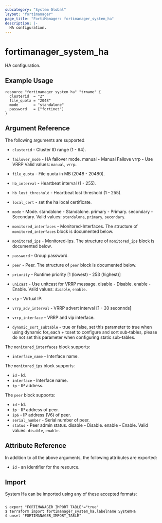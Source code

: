 ```yaml
---
subcategory: "System Global"
layout: "fortimanager"
page_title: "FortiManager: fortimanager_system_ha"
description: |-
  HA configuration.
---
```


# fortimanager_system_ha
HA configuration.

## Example Usage

```hcl
resource "fortimanager_system_ha" "trname" {
  clusterid  = "2"
  file_quota = "2048"
  mode       = "standalone"
  password   = ["fortinet"]
}
```

## Argument Reference


The following arguments are supported:


* `clusterid` - Cluster ID range (1 - 64).
* `failover_mode` - HA failover mode. manual - Manual Failove vrrp - Use VRRP Valid values: `manual`, `vrrp`.

* `file_quota` - File quota in MB (2048 - 20480).
* `hb_interval` - Heartbeat interval (1 - 255).
* `hb_lost_threshold` - Heartbeat lost threshold (1 - 255).
* `local_cert` - set the ha local certificate.
* `mode` - Mode. standalone - Standalone. primary - Primary. secondary - Secondary. Valid values: `standalone`, `primary`, `secondary`.

* `monitored_interfaces` - Monitored-Interfaces. The structure of `monitored_interfaces` block is documented below.
* `monitored_ips` - Monitored-Ips. The structure of `monitored_ips` block is documented below.
* `password` - Group password.
* `peer` - Peer. The structure of `peer` block is documented below.
* `priority` - Runtime priority [1 (lowest) - 253 (highest)]
* `unicast` - Use unitcast for VRRP message. disable - Disable. enable - Enable. Valid values: `disable`, `enable`.

* `vip` - Virtual IP.
* `vrrp_adv_interval` - VRRP advert interval [1 - 30 seconnds]
* `vrrp_interface` - VRRP and vip interface.
* `dynamic_sort_subtable` - true or false, set this parameter to true when using dynamic for_each + toset to configure and sort sub-tables, please do not set this parameter when configuring static sub-tables.

The `monitored_interfaces` block supports:

* `interface_name` - Interface name.

The `monitored_ips` block supports:

* `id` - Id.
* `interface` - Interface name.
* `ip` - IP address.

The `peer` block supports:

* `id` - Id.
* `ip` - IP address of peer.
* `ip6` - IP address (V6) of peer.
* `serial_number` - Serial number of peer.
* `status` - Peer admin status. disable - Disable. enable - Enable. Valid values: `disable`, `enable`.



## Attribute Reference

In addition to all the above arguments, the following attributes are exported:
* `id` - an identifier for the resource.

## Import

System Ha can be imported using any of these accepted formats:
```

$ export "FORTIMANAGER_IMPORT_TABLE"="true"
$ terraform import fortimanager_system_ha.labelname SystemHa
$ unset "FORTIMANAGER_IMPORT_TABLE"
```

